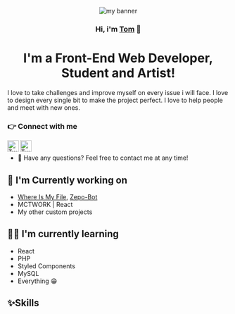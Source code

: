 <p align='center'>
<img  src='https://user-images.githubusercontent.com/72355018/130419781-28b2113b-2cb2-41bd-ae5a-35c86f60bc4e.png' alt='my banner'>
</p>

<h3 align='center'>
    Hi, i'm <a href="https://github.com/Amnestic">Tom</a> 👋
</h3>


<h1 align='center'>
 I'm a Front-End Web Developer, Student and Artist!
</h1>
I love to take challenges and improve myself on every issue i will face. I love to design every single bit to make the project perfect. I love to help people and meet with new ones.

### 👉 Connect with me
<a href="https://twitter.com/AmnesticR"><img align="left" alt="Twitter" width="26px" src="https://image.flaticon.com/icons/png/512/733/733579.png"/></a>
<a href="https://www.instagram.com/_tom.was.here_/"><img align="left" alt="Twitter" width="26px" src="https://image.flaticon.com/icons/png/512/2111/2111463.png"/></a><br>
- 💭 Have any questions? Feel free to contact me at any time!

## 🔨 I'm Currently working on

- [Where Is My File](https://github.com/Amnestic/WhereIsMyFile), [Zepo-Bot](https://github.com/Amnestic/Zepo)
- MCTWORK | React
- My other custom projects

## 👨‍🎓 I'm currently learning

- React
- PHP
- Styled Components 
- MySQL
- Everything 😁

## ✨Skills
